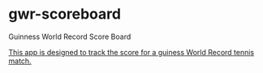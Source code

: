 # gwr-scoreboard
Guinness World Record Score Board

[This app is designed to track the score for a guiness World Record tennis match.](http://www.weltrekord-marhorst.de)

